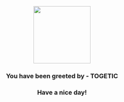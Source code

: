 <p align="center">
            <img src="https://raw.githubusercontent.com/PokeAPI/sprites/master/sprites/pokemon/176.png" width="150" height="150">
          </p>
          <h3 align="center">You have been greeted by - <b>TOGETIC</b></h3>
          <h3 align="center">Have a nice day!</h3>
